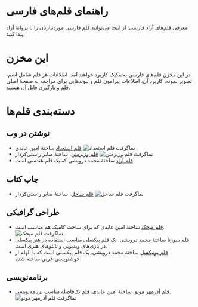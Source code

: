# راهنمای قلم‌های فارسی
معرفی قلم‌های آزاد فارسی: از اینجا می‌توانید قلم فارسی موردنیازتان را با پروانهٔ آزاد پیدا کنید.

# این مخزن
در این مخزن قلم‌های فارسی به‌تفکیک کاربرد خواهند آمد. اطلاعات هر قلم شامل اسم، تصویر نمونه، کاربرد آن، اطلاعات پیرامون قلم و پیوندهایی برای مراجعه به صفحهٔ اصلی قلم و بارگیری فایل آن هستند.

# دسته‌بندی قلم‌ها

## نوشتن در وب
- [قلم استعداد](https://aminabedi68.github.io/Estedad/) ساختهٔ امین عابدی
![نماگرفت قلم استعداد](img/estedad.png)
- [قلم وزیرمتن](https://rastikerdar.github.io/vazirmatn/fa)، ساختهٔ صابر راستی‌کردار
  ![نماگرفت قلم وزیرمتن](img/vazirmatn.png)
- [قلم آراد](https://github.com/MDarvishi5124/Arad) ساختهٔ محمد درویشی که یک قلم هندسی است.

## چاپ کتاب

- [قلم ساحل](https://rastikerdar.github.io/sahel-font/)، ساختهٔ صابر راستی‌کردار
  ![نماگرفت قلم ساحل](img/sahel.png)


## طراحی گرافیکی
 - [قلم میخک](https://aminabedi68.github.io/Mikhak/) ساختهٔ امین عابدی که برای ساخت کامیک هم مناسب است.
 ![نماگرفت قلم میخک](img/mikhak.jpg)
- [قلم سورنا](https://github.com/MDarvishi5124/Sorena) ساختهٔ محمد درویشی. یک قلم پیکسلی مناسب استفاده در هنر پیکسلی در بازی‌های ویدیویی و تابلوهای هنری است.
- [قلم یونیکسل](https://github.com/MDarvishi5124/Unixel) ساختهٔ محمد درویشی. یک قلم پیکسلی است که با الهام از خوشنویسی عربی ساخته شده.

## برنامه‌نویسی

- قلم [آذرمهر مونو](https://github.com/aminabedi68/AzarMehrMonospaced). ساختهٔ امین عابدی. قلم تک‌فاصله مناسب برنامه‌نویسی.
  ![نماگرفت قلم آذرمهر مونو](img/azarmehrmonospaced_screenshot.png)
